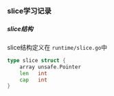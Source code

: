 ### slice学习记录

##### slice结构

slice结构定义在 `runtime/slice.go`中

```go
type slice struct {
	array unsafe.Pointer
	len   int
	cap   int
}
```


